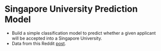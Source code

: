 # Singapore University Prediction Model

- Build a simple classification model to predict whether a given applicant will be accepted into a Singapore University.
- Data from this Reddit [post](https://www.reddit.com/r/SGExams/comments/10ky3u9/jcpolyib_university_application_results/).
